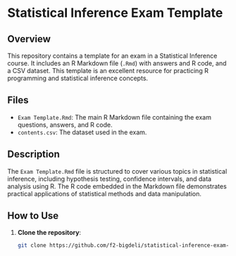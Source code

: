 # Statistical Inference Exam Template

## Overview
This repository contains a template for an exam in a Statistical Inference course. It includes an R Markdown file (`.Rmd`) with answers and R code, and a CSV dataset. This template is an excellent resource for practicing R programming and statistical inference concepts.

## Files
- `Exam Template.Rmd`: The main R Markdown file containing the exam questions, answers, and R code.
- `contents.csv`: The dataset used in the exam.

## Description
The `Exam Template.Rmd` file is structured to cover various topics in statistical inference, including hypothesis testing, confidence intervals, and data analysis using R. The R code embedded in the Markdown file demonstrates practical applications of statistical methods and data manipulation.

## How to Use
1. **Clone the repository**:
   ```bash
   git clone https://github.com/f2-bigdeli/statistical-inference-exam-template.git
